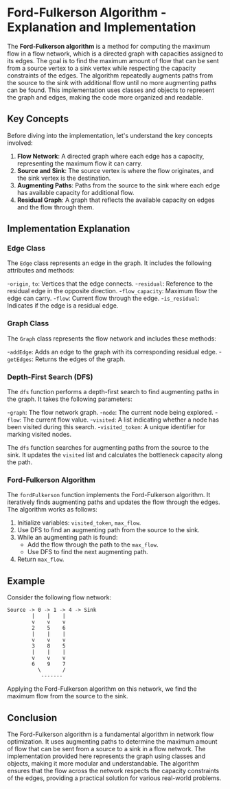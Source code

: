 # Ford-Fulkerson Algorithm - Explanation and Implementation

The **Ford-Fulkerson algorithm** is a method for computing the maximum flow in a flow network, which is a directed graph with capacities assigned to its edges. The goal is to find the maximum amount of flow that can be sent from a source vertex to a sink vertex while respecting the capacity constraints of the edges. The algorithm repeatedly augments paths from the source to the sink with additional flow until no more augmenting paths can be found. This implementation uses classes and objects to represent the graph and edges, making the code more organized and readable.

## Key Concepts

Before diving into the implementation, let's understand the key concepts involved:

1. **Flow Network**: A directed graph where each edge has a capacity, representing the maximum flow it can carry.
2. **Source and Sink**: The source vertex is where the flow originates, and the sink vertex is the destination.
3. **Augmenting Paths**: Paths from the source to the sink where each edge has available capacity for additional flow.
4. **Residual Graph**: A graph that reflects the available capacity on edges and the flow through them.

## Implementation Explanation

### Edge Class

The `Edge` class represents an edge in the graph. It includes the following attributes and methods:

-`origin`, `to`: Vertices that the edge connects.
-`residual`: Reference to the residual edge in the opposite direction.
-`flow_capacity`: Maximum flow the edge can carry.
-`flow`: Current flow through the edge.
-`is_residual`: Indicates if the edge is a residual edge.

### Graph Class

The `Graph` class represents the flow network and includes these methods:

-`addEdge`: Adds an edge to the graph with its corresponding residual edge.
-`getEdges`: Returns the edges of the graph.

### Depth-First Search (DFS)

The `dfs` function performs a depth-first search to find augmenting paths in the graph. It takes the following parameters:

-`graph`: The flow network graph.
-`node`: The current node being explored.
-`flow`: The current flow value.
-`visited`: A list indicating whether a node has been visited during this search.
-`visited_token`: A unique identifier for marking visited nodes.

The `dfs` function searches for augmenting paths from the source to the sink. It updates the `visited` list and calculates the bottleneck capacity along the path.

### Ford-Fulkerson Algorithm

The `fordFulkerson` function implements the Ford-Fulkerson algorithm. It iteratively finds augmenting paths and updates the flow through the edges. The algorithm works as follows:

1. Initialize variables: `visited_token`, `max_flow`.
2. Use DFS to find an augmenting path from the source to the sink.
3. While an augmenting path is found:
    - Add the flow through the path to the `max_flow`.
    - Use DFS to find the next augmenting path.
4. Return `max_flow`.

## Example

Consider the following flow network:

```text
Source -> 0 -> 1 -> 4 -> Sink
        |    |    |
        v    v    v
        2    5    6
        |    |    |
        v    v    v
        3    8    5
        |    |    |
        v    v    v
        6    9    7
          \       /
           -------
```

Applying the Ford-Fulkerson algorithm on this network, we find the maximum flow from the source to the sink.

## Conclusion

The Ford-Fulkerson algorithm is a fundamental algorithm in network flow optimization. It uses augmenting paths to determine the maximum amount of flow that can be sent from a source to a sink in a flow network. The implementation provided here represents the graph using classes and objects, making it more modular and understandable. The algorithm ensures that the flow across the network respects the capacity constraints of the edges, providing a practical solution for various real-world problems.
